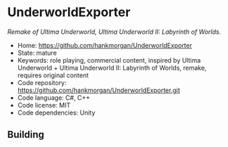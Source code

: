 # UnderworldExporter

_Remake of Ultima Underworld, Ultima Underworld II: Labyrinth of Worlds._

- Home: https://github.com/hankmorgan/UnderworldExporter
- State: mature
- Keywords: role playing, commercial content, inspired by Ultima Underworld + Ultima Underworld II: Labyrinth of Worlds, remake, requires original content
- Code repository: https://github.com/hankmorgan/UnderworldExporter.git
- Code language: C#, C++
- Code license: MIT
- Code dependencies: Unity

## Building
